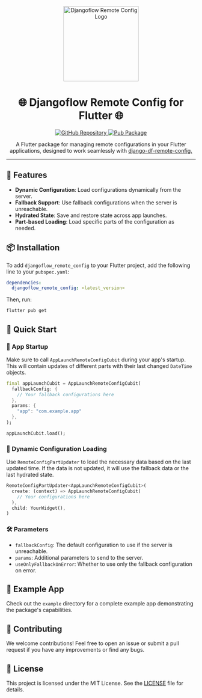 <div align="center">
  <img src="https://user-images.githubusercontent.com/116165418/238683908-ddaa2265-af04-4915-8f02-bae1bce43291.png" alt="Djangoflow Remote Config Logo" width="200">
  <h1 align="center">🌐 Djangoflow Remote Config for Flutter 🌐</h1>
</div>

<p align="center">
  <a href="https://github.com/djangoflow/flutter-djangoflow/">
    <img alt="GitHub Repository" src="https://img.shields.io/badge/GitHub-Repository-blue.svg">
  </a>
  <a href="https://pub.dev/packages/djangoflow_remote_config">
    <img alt="Pub Package" src="https://img.shields.io/pub/v/djangoflow_remote_config.svg">
  </a>
</p>

<p align="center">
  A Flutter package for managing remote configurations in your Flutter applications, designed to work seamlessly with <a href="https://github.com/djangoflow/django-df-remote-config">django-df-remote-config. </a>
</p>

---

## 🌟 Features

- **Dynamic Configuration**: Load configurations dynamically from the server.
- **Fallback Support**: Use fallback configurations when the server is unreachable.
- **Hydrated State**: Save and restore state across app launches.
- **Part-based Loading**: Load specific parts of the configuration as needed.

## 📦 Installation

To add `djangoflow_remote_config` to your Flutter project, add the following line to your `pubspec.yaml`:

```yaml
dependencies:
  djangoflow_remote_config: <latest_version>
```

Then, run:

```bash
flutter pub get
```

## 🚀 Quick Start

### 🌅 App Startup

Make sure to call `AppLaunchRemoteConfigCubit` during your app's startup. This will contain updates of different parts with their last changed `DateTime` objects.

```dart
final appLaunchCubit = AppLaunchRemoteConfigCubit(
  fallbackConfig: {
    // Your fallback configurations here
  },
  params: {
    "app": "com.example.app"
  },
);

appLaunchCubit.load();
```

### 🔄 Dynamic Configuration Loading

Use `RemoteConfigPartUpdater` to load the necessary data based on the last updated time. If the data is not updated, it will use the fallback data or the last hydrated state.

```dart
RemoteConfigPartUpdater<AppLaunchRemoteConfigCubit>(
  create: (context) => AppLaunchRemoteConfigCubit(
    // Your configurations here
  ),
  child: YourWidget(),
)
```

### 🛠 Parameters

- `fallbackConfig`: The default configuration to use if the server is unreachable.
- `params`: Additional parameters to send to the server.
- `useOnlyFallbackOnError`: Whether to use only the fallback configuration on error.

## 📖 Example App

Check out the `example` directory for a complete example app demonstrating the package's capabilities.

## 🤝 Contributing

We welcome contributions! Feel free to open an issue or submit a pull request if you have any improvements or find any bugs.

## 📜 License

This project is licensed under the MIT License. See the [LICENSE](LICENSE) file for details.
